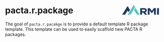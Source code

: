 # pacta.r.package <img src="man/figures/logo.png" align="right" width="120" />

The goal of `pacta.r.pacakge` is to provide a default template R package 
template. This template can be used to easily scaffold new PACTA R packages. 
